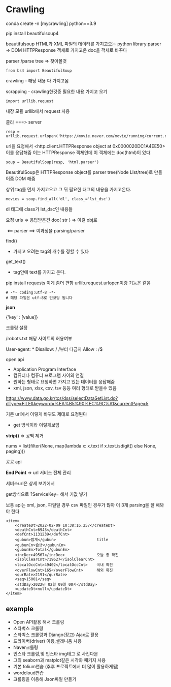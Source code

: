 # Crawling

conda create -n  [mycrawling] python==3.9

pip install beautifulsoup4

beautifulsoup
HTML과 XML 파일의 데이타를 가지고오는 python library
parser		=> 		DOM  HTTPResponse 객체로 가지고온 doc을 객체로 바꾸다

parser /parse tree		=> 찾아볼것

```
from bs4 import BeautifulSoup
```

crawling - 해당 내용 다 가지고옴

scrapping - crawling한것중 필요한 내용 가지고 오기



```
import urllib.request
```

내장 모듈 urllib에서 request 사용

클라 ===> server



```
resp = urllib.request.urlopen('https://movie.naver.com/movie/running/current.naver')
```

url을 요청해서
<http.client.HTTPResponse object at 0x0000020DC1A4EE50> 이를 응답해줌
이는 HTTPResponse 객체인데 이 객체에는 doc(html)이 있다



```
soup = BeautifulSoup(resp, 'html.parser')
```

BeautifulSoup은 HTTPResponse object를 parser tree(Node LIst/tree)로 만들어줌
DOM 해줌



상위 tag를 먼저 가지고오고 그 뒤 필요한 태그의 내용을 가지고온다.



```
movies = soup.find_all('dl', class_='lst_dsc')
```

dl 태그에 class가 lst_dsc인 내용들





요청 urls => 응답받은건 doc( str ) => 이걸 obj로

​				<==                 parser                  ==>           이과정을 parsing/parser



find()

- 가지고 오려는 tag의 개수를 정할 수 있다



get_text()

- tag안에 text를 가지고 온다.



pip install requests
이게 좀더 편함		urllib.request.urlopen이랑 기능은 같음



```
# -*- coding:utf-8 -*-
# 해당 파일은 utf-8로 인코딩 됩니다
```



**json**

{'key' : [value]}





크롤링 설정

/robots.txt				해당 사이트의 허용여부

User-agent: *
Disallow: /		/부터 다금지
Allow : /$ 			





open api

- Application Program Interface
- 컴퓨터나 컴퓨터 프로그램 사이의 연결
- 원하는 형태로 요청하면 가지고 있는 데이터를 응답해줌
- xml, json, xlsx, csv, tsv 등등 여러 형태로 받을수 있음



https://www.data.go.kr/tcs/dss/selectDataSetList.do?dType=FILE&keyword=%EA%B5%90%EC%9C%A1&currentPage=5

기존 url에서 이렇게 바꿔도 제대로 요청된다

* get 방식이라 이렇게보임



**strip()**  => 공백 제거



nums = list(filter(None, map(lambda x: x.text if x.text.isdigit() else None, paging)))





공공 api

**End Point** => url	서비스 전체 관리

서비스url은 상세 보기에서

get방식으로 ?ServiceKey= 해서 키값 넣기



보통 api는 xml, json, 파일일 경우 csv 파일인 경우가 많아 이 3개 parsing을 잘 해봐야 한다



```
<item>
    <createDt>2022-02-09 10:38:16.257</createDt>
    <deathCnt>6943</deathCnt>
    <defCnt>1131239</defCnt>
    <gubun>합계</gubun>				   title
    <gubunCn>合计</gubunCn>
    <gubunEn>Total</gubunEn>
    <incDec>49567</incDec>				오늘 총 확진
    <isolClearCnt>719627</isolClearCnt>
    <localOccCnt>49402</localOccCnt>	국내 확진
    <overFlowCnt>165</overFlowCnt>		해외 확진
    <qurRate>2191</qurRate>
    <seq>15001</seq>
    <stdDay>2022년 02월 09일 00시</stdDay>
    <updateDt>null</updateDt>
</item>
```



## example

- Open API활용 해서 크롤링
- 스타벅스 크롤링
- 스타벅스 크롤링과 Django(장고) Ajax로 활용
- 드라이버(driver) 이용,셀레니움 사용
- Naver크롤링
- 인스타 크롤링,및 인스타 img태그 로 사진다운
- 그외 seaborn과 matplot같은 시각화 패키지 사용
- 기본 folium연습 (추후 프로젝트에서 더 많이 활용하게됨)
- wordcloud연습
- 크롤링을 이용해 Json파일 만들기
